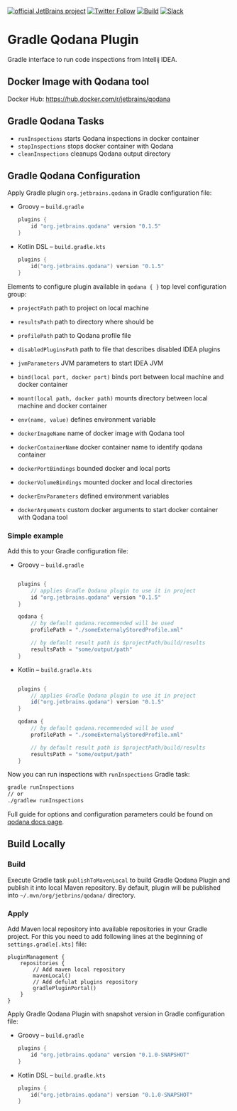 [![official JetBrains project](https://jb.gg/badges/official.svg)][jb:confluence-on-gh]
[![Twitter Follow](https://img.shields.io/twitter/follow/QodanaEvolves?style=flat)][jb:twitter]
[![Build](https://github.com/JetBrains/gradle-grammar-kit-plugin/workflows/Build/badge.svg)][gh:build]
[![Slack](https://img.shields.io/badge/Slack-%23qodana-blue)][jb:slack]

# Gradle Qodana Plugin
Gradle interface to run code inspections from Intellij IDEA.

## Docker Image with Qodana tool

Docker Hub: https://hub.docker.com/r/jetbrains/qodana

## Gradle Qodana Tasks

- `runInspections` starts Qodana inspections in docker container
- `stopInspections` stops docker container with Qodana
- `cleanInspections` cleanups Qodana output directory

## Gradle Qodana Configuration

Apply Gradle plugin `org.jetbrains.qodana` in Gradle configuration file:

- Groovy – `build.gradle`

  ```groovy
  plugins {
      id "org.jetbrains.qodana" version "0.1.5"
  }
  ```
  
- Kotlin DSL – `build.gradle.kts`

  ```kotlin
  plugins {
      id("org.jetbrains.qodana") version "0.1.5"
  }
  ```
  
Elements to configure plugin available in `qodana { }` top level configuration group:

- `projectPath` path to project on local machine
- `resultsPath` path to directory where should be 
- `profilePath` path to Qodana profile file
- `disabledPluginsPath` path to file that describes disabled IDEA plugins
- `jvmParameters` JVM parameters to start IDEA JVM


- `bind(local port, docker port)` binds port between local machine and docker container
- `mount(local path, docker path)` mounts directory between local machine and docker container
- `env(name, value)` defines environment variable


- `dockerImageName` name of docker image with Qodana tool
- `dockerContainerName` docker container name to identify qodana container
- `dockerPortBindings` bounded docker and local ports
- `dockerVolumeBindings` mounted docker and local directories
- `dockerEnvParameters` defined environment variables
- `dockerArguments` custom docker arguments to start docker container with Qodana tool

### Simple example
Add this to your Gradle configuration file:

- Groovy – `build.gradle`
  ```groovy
  
  plugins {
      // applies Gradle Qodana plugin to use it in project
      id "org.jetbrains.qodana" version "0.1.5"
  }
  
  qodana {
      // by default qodana.recommended will be used
      profilePath = "./someExternalyStoredProfile.xml"

      // by default result path is $projectPath/build/results
      resultsPath = "some/output/path"
  }
  ```

- Kotlin – `build.gradle.kts`
  ```groovy
  
  plugins {
      // applies Gradle Qodana plugin to use it in project
      id("org.jetbrains.qodana") version "0.1.5"
  }
  
  qodana {
      // by default qodana.recommended will be used
      profilePath = "./someExternalyStoredProfile.xml"

      // by default result path is $projectPath/build/results
      resultsPath = "some/output/path"
  }
  ```

Now you can run inspections with `runInspections` Gradle task:

```bash
gradle runInspections 
// or
./gradlew runInspections
```

Full guide for options and configuration parameters could be found on [qodana docs page](https://www.jetbrains.com/help/qodana/qodana-intellij-docker-readme.html#Using+an+existing+profile). 

## Build Locally

### Build 

Execute Gradle task `publishToMavenLocal` to build Gradle Qodana Plugin and publish it into local Maven repository.
By default, plugin will be published into `~/.mvn/org/jetbrins/qodana/` directory.

### Apply

Add Maven local repository into available repositories in your Gradle project.
For this you need to add following lines at the beginning of `settings.gradle[.kts]` file:

```
pluginManagement {
    repositories {
        // Add maven local repository
        mavenLocal()
        // Add defulat plugins repository
        gradlePluginPortal()
    }
}
```

Apply Gradle Qodana Plugin with snapshot version in Gradle configuration file:

- Groovy – `build.gradle`

  ```groovy
  plugins {
      id "org.jetbrains.qodana" version "0.1.0-SNAPSHOT"
  }
  ```

- Kotlin DSL – `build.gradle.kts`

  ```kotlin
  plugins {
      id("org.jetbrains.qodana") version "0.1.0-SNAPSHOT"
  }
  ```

[gh:build]: https://github.com/JetBrains/gradle-qodana-plugin/actions?query=workflow%3ABuild
[jb:confluence-on-gh]: https://confluence.jetbrains.com/display/ALL/JetBrains+on+GitHub
[jb:slack]: https://plugins.jetbrains.com/slack
[jb:twitter]: https://twitter.com/QodanaEvolves
